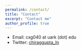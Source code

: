 ```yaml
---
permalink: /contact/
title: "Contact"
excerpt: "Contact me"
author_profile: true
---
```


* Email: cxg040 at uark (dot) edu
* Twitter: [chiraggupta_In](https://twitter.com/chiraggupta_In) 